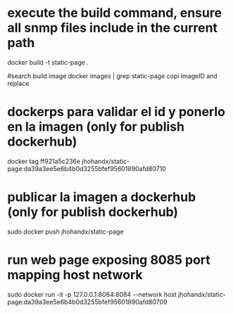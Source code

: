 # execute the build command, ensure all snmp files include in the current path 
docker build -t static-page .

#search build image
docker images | grep static-page
copi ImageID and replace

# dockerps para validar el id y ponerlo en la imagen (only for publish dockerhub)
docker tag ff921a5c236e jhohandx/static-page:da39a3ee5e6b4b0d3255bfef95601890afd80710

# publicar la imagen a dockerhub (only for publish dockerhub)
sudo docker push jhohandx/static-page

# run web page exposing 8085 port mapping host network 
sudo docker run -it -p 127.0.0.1:8084:8084 --network host jhohandx/static-page:da39a3ee5e6b4b0d3255bfef95601890afd80709


